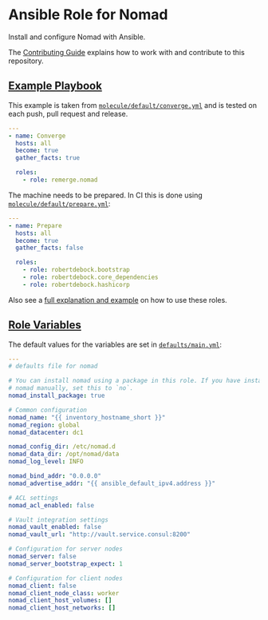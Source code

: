# Ansible Role for Nomad

Install and configure Nomad with Ansible.

The [Contributing Guide](CONTRIBUTING.md) explains how to work with and
contribute to this repository.

## [Example Playbook](#example-playbook)

This example is taken from
[`molecule/default/converge.yml`](https://github.com/robertdebock/ansible-role-nomad/blob/master/molecule/default/converge.yml)
and is tested on each push, pull request and release.

```yaml
---
- name: Converge
  hosts: all
  become: true
  gather_facts: true

  roles:
    - role: remerge.nomad
```

The machine needs to be prepared. In CI this is done using
[`molecule/default/prepare.yml`](https://github.com/robertdebock/ansible-role-nomad/blob/master/molecule/default/prepare.yml):

```yaml
---
- name: Prepare
  hosts: all
  become: true
  gather_facts: false

  roles:
    - role: robertdebock.bootstrap
    - role: robertdebock.core_dependencies
    - role: robertdebock.hashicorp
```

Also see a [full explanation and
example](https://robertdebock.nl/how-to-use-these-roles.html) on how to use
these roles.

## [Role Variables](#role-variables)

The default values for the variables are set in [`defaults/main.yml`](https://github.com/robertdebock/ansible-role-nomad/blob/master/defaults/main.yml):

```yaml
---
# defaults file for nomad

# You can install nomad using a package in this role. If you have installed
# nomad manually, set this to `no`.
nomad_install_package: true

# Common configuration
nomad_name: "{{ inventory_hostname_short }}"
nomad_region: global
nomad_datacenter: dc1

nomad_config_dir: /etc/nomad.d
nomad_data_dir: /opt/nomad/data
nomad_log_level: INFO

nomad_bind_addr: "0.0.0.0"
nomad_advertise_addr: "{{ ansible_default_ipv4.address }}"

# ACL settings
nomad_acl_enabled: false

# Vault integration settings
nomad_vault_enabled: false
nomad_vault_url: "http://vault.service.consul:8200"

# Configuration for server nodes
nomad_server: false
nomad_server_bootstrap_expect: 1

# Configuration for client nodes
nomad_client: false
nomad_client_node_class: worker
nomad_client_host_volumes: []
nomad_client_host_networks: []
```

